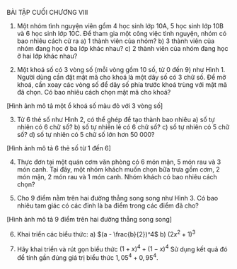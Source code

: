 BÀI TẬP CUỐI CHƯƠNG VIII

1. Một nhóm tình nguyện viên gồm 4 học sinh lớp 10A, 5 học sinh lớp 10B và 6 học sinh lớp 10C. Để tham gia một công việc tình nguyện, nhóm có bao nhiêu cách cử ra
a) 1 thành viên của nhóm?
b) 3 thành viên của nhóm đang học ở ba lớp khác nhau?
c) 2 thành viên của nhóm đang học ở hai lớp khác nhau?

2. Một khoá số có 3 vòng số (mỗi vòng gồm 10 số, từ 0 đến 9) như Hình 1. Người dùng cần đặt mật mã cho khoá là một dãy số có 3 chữ số. Để mở khoá, cần xoay các vòng số để dãy số phía trước khoá trùng với mật mã đã chọn. Có bao nhiêu cách chọn mật mã cho khoá?

[Hình ảnh mô tả một ổ khoá số màu đỏ với 3 vòng số]

3. Từ 6 thẻ số như Hình 2, có thể ghép để tạo thành bao nhiêu
a) số tự nhiên có 6 chữ số?
b) số tự nhiên lẻ có 6 chữ số?
c) số tự nhiên có 5 chữ số?
d) số tự nhiên có 5 chữ số lớn hơn 50 000?

[Hình ảnh mô tả 6 thẻ số từ 1 đến 6]

4. Thực đơn tại một quán cơm văn phòng có 6 món mặn, 5 món rau và 3 món canh. Tại đây, một nhóm khách muốn chọn bữa trưa gồm cơm, 2 món mặn, 2 món rau và 1 món canh. Nhóm khách có bao nhiêu cách chọn?

5. Cho 9 điểm nằm trên hai đường thẳng song song như Hình 3. Có bao nhiêu tam giác có các đỉnh là ba điểm trong các điểm đã cho?

[Hình ảnh mô tả 9 điểm trên hai đường thẳng song song]

6. Khai triển các biểu thức:
a) $(a - \frac{b}{2})^4$
b) $(2x^2 + 1)^3$

7. Hãy khai triển và rút gọn biểu thức
$(1 + x)^4 + (1 - x)^4$
Sử dụng kết quả đó để tính gần đúng giá trị biểu thức $1,05^4 + 0,95^4$.